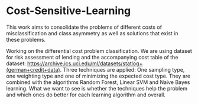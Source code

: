 # Cost-Sensitive-Learning

This work aims to consolidate the problems of different costs
of misclassification and class asymmetry as well as solutions that
exist in these problems.

Working on the differential cost problem
classification. We are using dataset for risk assessment
of lending and the accompanying cost table of the dataset: https://archive.ics.uci.edu/ml/datasets/statlog+(german+credit+data). Three
techniques are applied: One sampling type, one weighting type and one of minimizing the expected cost type. They are combined with the algorithms
Random Forest, Linear SVM and Naive Bayes learning. What we want to see is whether the techniques help the problem and
which ones do better for each learning algorithm and overall.
